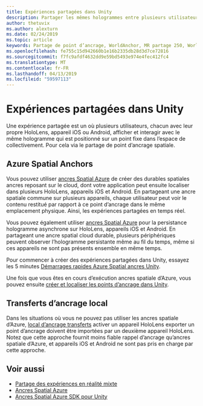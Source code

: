 ```yaml
---
title: Expériences partagées dans Unity
description: Partager les mêmes hologrammes entre plusieurs utilisateurs dans une application Unity.
author: thetuvix
ms.author: alexturn
ms.date: 02/24/2019
ms.topic: article
keywords: Partage de point d’ancrage, WorldAnchor, MR partage 250, WorldAnchorTransferBatch, SpatialPerception, Azure, Azure ancres spatiales, ASA
ms.openlocfilehash: fe755c15d942660b1e16b2335db28d3d7ce72816
ms.sourcegitcommit: f7fc9afdf4632dd9e59bd5493e974e4fec412fc4
ms.translationtype: MT
ms.contentlocale: fr-FR
ms.lasthandoff: 04/13/2019
ms.locfileid: "59597113"
---
```

# <a name="shared-experiences-in-unity"></a>Expériences partagées dans Unity

Une expérience partagée est un où plusieurs utilisateurs, chacun avec leur propre HoloLens, appareil iOS ou Android, afficher et interagir avec le même hologramme qui est positionné sur un point fixe dans l’espace de collectivement. Pour cela via le partage de point d’ancrage spatiale.

## <a name="azure-spatial-anchors"></a>Azure Spatial Anchors

Vous pouvez utiliser <a href="https://docs.microsoft.com/azure/spatial-anchors/overview" target="_blank">ancres Spatial Azure</a> de créer des durables spatiales ancres reposant sur le cloud, dont votre application peut ensuite localiser dans plusieurs HoloLens, appareils iOS et Android.  En partageant une ancre spatiale commune sur plusieurs appareils, chaque utilisateur peut voir le contenu restitué par rapport à ce point d’ancrage dans le même emplacement physique.  Ainsi, les expériences partagées en temps réel.

Vous pouvez également utiliser <a href="https://docs.microsoft.com/azure/spatial-anchors/overview" target="_blank">ancres Spatial Azure</a> pour la persistance hologramme asynchrone sur HoloLens, appareils iOS et Android.  En partageant une ancre spatial cloud durable, plusieurs périphériques peuvent observer l’hologramme persistante même au fil du temps, même si ces appareils ne sont pas présents ensemble en même temps.

Pour commencer à créer des expériences partagées dans Unity, essayez les 5 minutes <a href="https://docs.microsoft.com/azure/spatial-anchors/unity-overview" target="_blank">Démarrages rapides Azure Spatial ancres Unity</a>.

Une fois que vous êtes en cours d’exécution ancres spatiale d’Azure, vous pouvez ensuite <a href="https://docs.microsoft.com/azure/spatial-anchors/concepts/create-locate-anchors-unity" target="_blank">créer et localiser les points d’ancrage dans Unity</a>.

## <a name="local-anchor-transfers"></a>Transferts d’ancrage local

Dans les situations où vous ne pouvez pas utiliser les ancres spatiale d’Azure, [local d’ancrage transferts](local-anchor-transfers-in-unity.md) activer un appareil HoloLens exporter un point d’ancrage doivent être importées par un deuxième appareil HoloLens.  Notez que cette approche fournit moins fiable rappel d’ancrage qu’ancres spatiale d’Azure, et appareils iOS et Android ne sont pas pris en charge par cette approche.

## <a name="see-also"></a>Voir aussi
* [Partage des expériences en réalité mixte](shared-experiences-in-mixed-reality.md)
* <a href="https://docs.microsoft.com/azure/spatial-anchors" target="_blank">Ancres Spatial Azure</a>
* <a href="https://docs.microsoft.com/dotnet/api/Microsoft.Azure.SpatialAnchors" target="_blank">Ancres Spatial Azure SDK pour Unity</a>